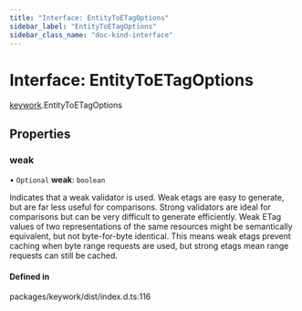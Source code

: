 ```yaml
---
title: "Interface: EntityToETagOptions"
sidebar_label: "EntityToETagOptions"
sidebar_class_name: "doc-kind-interface"
---
```


# Interface: EntityToETagOptions

[keywork](../modules/keywork).EntityToETagOptions

## Properties

### weak

• `Optional` **weak**: `boolean`

Indicates that a weak validator is used.
Weak etags are easy to generate, but are far less useful for comparisons.
Strong validators are ideal for comparisons but can be very difficult to generate efficiently.
Weak ETag values of two representations of the same resources might be semantically equivalent,
but not byte-for-byte identical.
This means weak etags prevent caching when byte range requests are used,
but strong etags mean range requests can still be cached.

#### Defined in

packages/keywork/dist/index.d.ts:116
